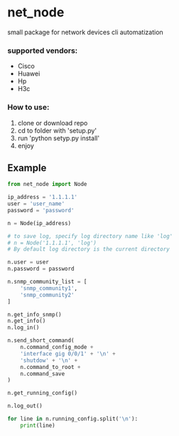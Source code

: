 # net_node
small package for network devices cli automatization

### supported vendors:
 - Cisco
 - Huawei
 - Hp
 - H3c

### How to use:
 1. clone or download repo
 2. cd to folder with 'setup.py'
 3. run 'python setyp.py install'
 4. enjoy

## Example
```python
from net_node import Node

ip_address = '1.1.1.1'
user = 'user_name'
password = 'password'

n = Node(ip_address)

# to save log, specify log directory name like 'log'
# n = Node('1.1.1.1', 'log')
# By default log directory is the current directory

n.user = user
n.password = password

n.snmp_community_list = [
    'snmp_community1',
    'snmp_community2'
]

n.get_info_snmp()
n.get_info()
n.log_in()

n.send_short_command(
    n.command_config_mode + 
    'interface gig 0/0/1' + '\n' +
    'shutdow' + '\n' + 
    n.command_to_root + 
    n.command_save
)

n.get_running_config()

n.log_out()

for line in n.running_config.split('\n'):
    print(line)
```
